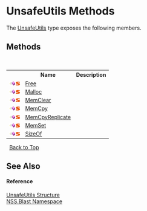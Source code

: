 # UnsafeUtils Methods
 

The <a href="4ee5a03a-87f0-c42f-5907-c70bcd7e1fc0.md">UnsafeUtils</a> type exposes the following members.


## Methods
&nbsp;<table><tr><th></th><th>Name</th><th>Description</th></tr><tr><td>![Public method](media/pubmethod.gif "Public method")![Static member](media/static.gif "Static member")</td><td><a href="2d7785ff-6117-7fd0-6cc3-99a4327c8e18.md">Free</a></td><td /></tr><tr><td>![Public method](media/pubmethod.gif "Public method")![Static member](media/static.gif "Static member")</td><td><a href="6972d440-1655-4526-b71d-893679ac8f01.md">Malloc</a></td><td /></tr><tr><td>![Public method](media/pubmethod.gif "Public method")![Static member](media/static.gif "Static member")</td><td><a href="f071eee6-43cf-a78a-ec17-adc6cb664934.md">MemClear</a></td><td /></tr><tr><td>![Public method](media/pubmethod.gif "Public method")![Static member](media/static.gif "Static member")</td><td><a href="93e323cb-82be-bd36-7b7e-8f133a940319.md">MemCpy</a></td><td /></tr><tr><td>![Public method](media/pubmethod.gif "Public method")![Static member](media/static.gif "Static member")</td><td><a href="7b2cc9bc-c2b0-cf31-585f-5cffc92349d7.md">MemCpyReplicate</a></td><td /></tr><tr><td>![Public method](media/pubmethod.gif "Public method")![Static member](media/static.gif "Static member")</td><td><a href="7dabf44e-1af1-82b5-a2fb-027da49b585a.md">MemSet</a></td><td /></tr><tr><td>![Public method](media/pubmethod.gif "Public method")![Static member](media/static.gif "Static member")</td><td><a href="84c4af4b-205c-5cbe-cf91-35f652cc9bd9.md">SizeOf</a></td><td /></tr></table>&nbsp;
<a href="#unsafeutils-methods">Back to Top</a>

## See Also


#### Reference
<a href="4ee5a03a-87f0-c42f-5907-c70bcd7e1fc0.md">UnsafeUtils Structure</a><br /><a href="88b55311-4a89-0894-e27a-e157e443c7f7.md">NSS.Blast Namespace</a><br />